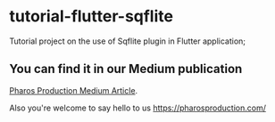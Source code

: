 # tutorial-flutter-sqflite

Tutorial project on the use of Sqflite plugin in Flutter application;

## You can find it in our Medium publication
[Pharos Production Medium Article](https://medium.com/pharos-production/using-sqflite-in-flutter-application-bc21bf446154).

Also you're welcome to say hello to us https://pharosproduction.com/

